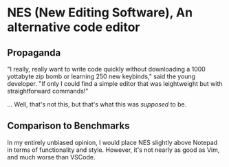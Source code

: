# NES (New Editing Software), An alternative code editor

## Propaganda
"I really, really want to write code quickly without downloading a 1000 yottabyte zip bomb or learning 250 new keybinds," said the young developer. "If only I could find a simple editor that was leightweight but with straightforward commands!"

... Well, that's not this, but that's what this was *supposed* to be.

## Comparison to Benchmarks

In my entirely unbiased opinion, I would place NES slightly above Notepad in terms of functionality and style. However, it's not nearly as good as Vim, and much worse than VSCode.
